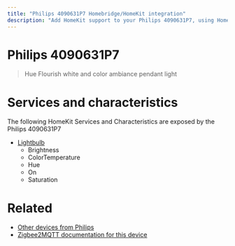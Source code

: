 ```yaml
---
title: "Philips 4090631P7 Homebridge/HomeKit integration"
description: "Add HomeKit support to your Philips 4090631P7, using Homebridge, Zigbee2MQTT and homebridge-z2m."
---
```

<!---
This file has been GENERATED using src/docgen/docgen.ts
DO NOT EDIT THIS FILE MANUALLY!
-->
# Philips 4090631P7
> Hue Flourish white and color ambiance pendant light


# Services and characteristics
The following HomeKit Services and Characteristics are exposed by
the Philips 4090631P7

* [Lightbulb](../../light.md)
  * Brightness
  * ColorTemperature
  * Hue
  * On
  * Saturation


# Related
* [Other devices from Philips](../index.md#philips)
* [Zigbee2MQTT documentation for this device](https://www.zigbee2mqtt.io/devices/4090631P7.html)